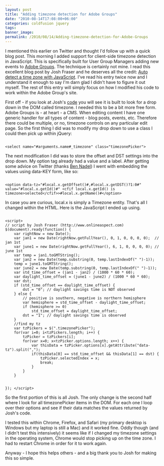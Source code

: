```yaml
---
layout: post
title: "Adding timezone detection for Adobe Groups"
date: "2010-08-14T17:08:00+06:00"
categories: coldfusion jquery 
tags: 
banner_image: 
permalink: /2010/08/14/Adding-timezone-detection-for-Adobe-Groups
---
```


I mentioned this earlier on Twitter and thought I'd follow up with a quick blog post. This morning I added support for client-side timezone detection in JavaScript. This is specifically built for User Group Managers adding new events to <a href="http://groups.adobe.com">Adobe Groups</a>. The technique is certainly not mine. I read this excellent blog post by Josh Fraser and he deserves all the credit: <a href="http://www.onlineaspect.com/2007/06/08/auto-detect-a-time-zone-with-javascript/">Auto detect a time zone with JavaScript</a>. I've read his entry twice now and I understand it enough to say I'm darn glad I didn't have to figure it out myself. The rest of this entry will simply focus on how I modified his code to work within the Adobe Group's site.
<!--more-->
<p>
First off - if you look at Josh's <a href="http://onlineaspect.com/examples/timezone/detect_timezone.js">code</a> you will see it is built to look for a drop down in the DOM called timezone. I needed this to be a bit more free form. Adobe Groups is - at heart - a CMS. When editing content I have one generic handler for all types of content - blog posts, events, etc. Therefore there could be multiple, or no, timezone controls on any particular edit page. So the first thing I did was to modify my drop down to use a class I could then pick up within jQuery:
<p>

<code>
&lt;select name="#arguments.name#_timezone" class="timezonePicker"&gt;
</code>

<p>

The next modification I did was to store the offset and DST settings into the drop down. My option tag already had a value and a label. After getting some advice on Twitter (thanks <a href="http://www.bennadel.com">Ben Nadel</a>) I went with embedding the values using data-KEY form, like so:

<p>

<code>
&lt;option data-tz="#local.x.getOffset()#,#local.x.getDST()?1:0#" value="#local.x.getId()#" &lt;cfif local.x.getId() is timezone&gt;selected&lt;/cfif&gt;&gt;#local.x.getName()#&lt;/option&gt;
</code>

<p>

In case you are curious, local.x is simply a Timezone entity. That's all I changed within the HTML. Here is the JavaScript I ended up using.

<p>

<code>
&lt;script&gt;
// script by Josh Fraser (http://www.onlineaspect.com)
$(document).ready(function() {
	var rightNow = new Date();
	var jan1 = new Date(rightNow.getFullYear(), 0, 1, 0, 0, 0, 0);  // jan 1st
	var june1 = new Date(rightNow.getFullYear(), 6, 1, 0, 0, 0, 0); // june 1st
	var temp = jan1.toGMTString();
	var jan2 = new Date(temp.substring(0, temp.lastIndexOf(" ")-1));
	temp = june1.toGMTString();
	var june2 = new Date(temp.substring(0, temp.lastIndexOf(" ")-1));
	var std_time_offset = (jan1 - jan2) / (1000 * 60 * 60);
	var daylight_time_offset = (june1 - june2) / (1000 * 60 * 60);
	var dst;
	if (std_time_offset == daylight_time_offset) {
		dst = "0"; // daylight savings time is NOT observed
	} else {
		// positive is southern, negative is northern hemisphere
		var hemisphere = std_time_offset - daylight_time_offset;
		if (hemisphere &gt;= 0)
			std_time_offset = daylight_time_offset;
		dst = "1"; // daylight savings time is observed
	}
	//find my tz
	var tzPickers = $(".timezonePicker");
	for(var i=0; i&lt;tzPickers.length; i++) {
		tzPicker = tzPickers[i];
		for(var x=0; x&lt;tzPicker.options.length; x++) {
			var thisData = tzPicker.options[x].getAttribute("data-tz").split(",");
			if(thisData[0] == std_time_offset && thisData[1] == dst) {
				tzPicker.selectedIndex = x;
				break;
			}
		}
	}

});
&lt;/script&gt;
</code>

<p>

So the first portion of this is all Josh. The only change is the second half where I look for all timezonePicker items in the DOM. For each one I loop over their options and see if their data matches the values returned by Josh's code. 

<p>

I tested this within Chrome, Firefox, and Safari (my primary desktop is Windows but my laptop is still a Mac) and it worked fine. Oddly though (and I didn't test this intensively) it seems like if I changed my timezone settings in the operating system, Chrome would stop picking up on the time zone. I had to restart Chrome in order for it to work again.

<p>

Anyway - I hope this helps others - and a big thank you to Josh for making this so simple.